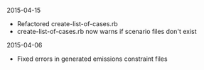 2015-04-15

* Refactored create-list-of-cases.rb
* create-list-of-cases.rb now warns if scenario files don't exist


2015-04-06

* Fixed errors in generated emissions constraint files
